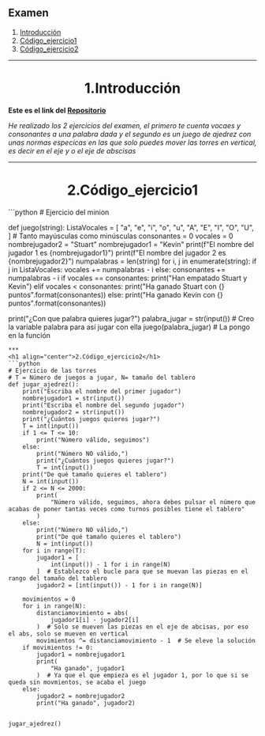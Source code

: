## Examen
1. [Introducción](#Introducción)
2. [Código_ejercicio1](#Código_ejercicio1)
3. [Código_ejercicio2](#Código_ejercicio2)
***


<h1 align="center">1.Introducción</h1>

<B>Este es el link del [Repositorio](https://github.com/Diegodesantos1/Examen)</B>

*He realizado los 2 ejercicios del examen, el primero te cuenta vocaes y consonantes a una palabra dada y el segundo es un juego de ajedrez con unas normas especícas en las que solo puedes mover las torres en vertical, es decir en el eje y o el eje de abscisas*
***

<h1 align="center">2.Código_ejercicio1</h1>
```python
# Ejercicio del minion


def juego(string):
    ListaVocales = [
        "a",
        "e",
        "i",
        "o",
        "u",
        "A",
        "E",
        "I",
        "O",
        "U",
    ]  # Tanto mayúsculas como minúsculas
    consonantes = 0
    vocales = 0
    nombrejugador2 = "Stuart"
    nombrejugador1 = "Kevin"
    print(f"El nombre del jugador 1 es {nombrejugador1}")
    print(f"El nombre del jugador 2 es {nombrejugador2}")
    numpalabras = len(string)
    for i, j in enumerate(string):
        if j in ListaVocales:
            vocales += numpalabras - i
        else:
            consonantes += numpalabras - i
    if vocales == consonantes:
        print("Han empatado Stuart y Kevin")
    elif vocales < consonantes:
        print("Ha ganado Stuart con {} puntos".format(consonantes))
    else:
        print("Ha ganado Kevin con {} puntos".format(consonantes))


print("¿Con que palabra quieres jugar?")
palabra_jugar = str(input())  # Creo la variable palabra para así jugar con ella
juego(palabra_jugar)  # La pongo en la función
```
***
<h1 align="center">2.Código_ejercicio2</h1>
```python
# Ejercicio de las torres
# T = Número de juegos a jugar, N= tamaño del tablero
def jugar_ajedrez():
    print("Escriba el nombre del primer jugador")
    nombrejugador1 = str(input())
    print("Escriba el nombre del segundo jugador")
    nombrejugador2 = str(input())
    print("¿Cuántos juegos quieres jugar?")
    T = int(input())
    if 1 <= T <= 10:
        print("Número válido, seguimos")
    else:
        print("Número NO válido,")
        print("¿Cuántos juegos quieres jugar?")
        T = int(input())
    print("De qué tamaño quieres el tablero")
    N = int(input())
    if 2 <= N <= 2000:
        print(
            "Número válido, seguimos, ahora debes pulsar el número que acabas de poner tantas veces como turnos posibles tiene el tablero"
        )
    else:
        print("Número NO válido,")
        print("De qué tamaño quieres el tablero")
        N = int(input())
    for i in range(T):
        jugador1 = [
            int(input()) - 1 for i in range(N)
        ]  # Establezco el bucle para que se muevan las piezas en el rango del tamaño del tablero
        jugador2 = [int(input()) - 1 for i in range(N)]

    movimientos = 0
    for i in range(N):
        distanciamovimiento = abs(
            jugador1[i] - jugador2[i]
        )  # Solo se mueven las piezas en el eje de abcisas, por eso el abs, solo se mueven en vertical
        movimientos ^= distanciamovimiento - 1  # Se eleve la solución
    if movimientos != 0:
        jugador1 = nombrejugador1
        print(
            "Ha ganado", jugador1
        )  # Ya que el que empieza es el jugador 1, por lo que si se queda sin movmientos, se acaba el juego
    else:
        jugador2 = nombrejugador2
        print("Ha ganado", jugador2)


jugar_ajedrez()

